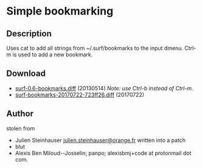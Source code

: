 Simple bookmarking
==================

Description
-----------

Uses cat to add all strings from ~/.surf/bookmarks to the input dmenu.
Ctrl-m is used to add a new bookmark.

Download
--------

* [surf-0.6-bookmarks.diff](surf-0.6-bookmarks.diff) (20130514) *Note: use Ctrl-b instead of Ctrl-m.*
* [surf-bookmarks-20170722-723ff26.diff](surf-bookmarks-20170722-723ff26.diff) (20170722)

Author
------
stolen from 
* Julien Steinhauser <julien.steinhauser@orange.fr>
  written into a patch
* blut
* Alexis Ben Miloud--Josselin; panpo; alexisbmj+code at protonmail dot com.

